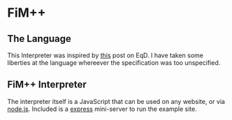 # FiM++

## The Language

This Interpreter was inspired by [this](http://www.equestriadaily.com/2012/10/editorial-fim-pony-programming-language.html#more) post on EqD. I have taken some liberties at the language whereever the specification was too unspecified.

## FiM++ Interpreter

The interpreter itself is a JavaScript that can be used on any website, or via [node.js](http://nodejs.org/). Included is a [express](http://expressjs.com/) mini-server to run the example site.
